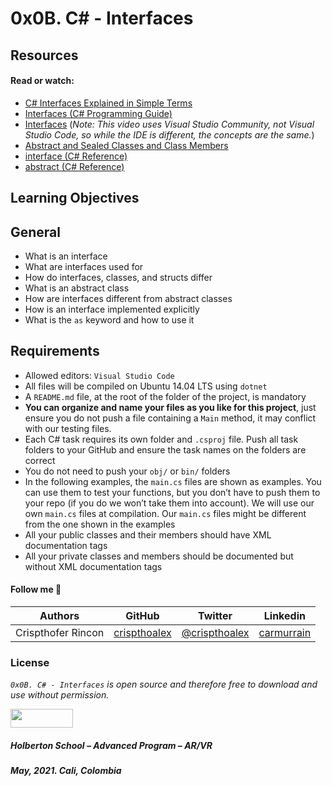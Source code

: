 # 0x0B. C# - Interfaces

## Resources
#### Read or watch:

<ul>
    <li><a href="/rltoken/U7xU4x4sZ5nYdvhFxC01xQ" title="C# Interfaces Explained in Simple Terms" target="_blank">C# Interfaces Explained in Simple Terms</a> </li>
    <li><a href="/rltoken/heMjc4shFOqdFLvgwuxCIQ" title="Interfaces (C# Programming Guide)" target="_blank">Interfaces (C# Programming Guide)</a> </li>
    <li><a href="/rltoken/Poi-y72j4SWAk__yVnaTxA" title="Interfaces" target="_blank">Interfaces</a> (<em>Note: This video uses Visual Studio Community, not Visual Studio Code, so while the IDE is different, the concepts are the same.</em>)</li>
    <li><a href="/rltoken/KZJlSdhaZxqupYQkh9EgUw" title="Abstract and Sealed Classes and Class Members" target="_blank">Abstract and Sealed Classes and Class Members</a> </li>
    <li><a href="/rltoken/-9N9P9b8WHIuagFaGX_hmQ" title="interface (C# Reference)" target="_blank">interface (C# Reference)</a> </li>
    <li><a href="/rltoken/dqTODZKHZjU6NB0n29sbtQ" title="abstract (C# Reference)" target="_blank">abstract (C# Reference)</a> </li>
</ul>


## Learning Objectives

## General

<ul>
    <li>What is an interface</li>
    <li>What are interfaces used for</li>
    <li>How do interfaces, classes, and structs differ</li>
    <li>What is an abstract class</li>
    <li>How are interfaces different from abstract classes</li>
    <li>How is an interface implemented explicitly</li>
    <li>What is the <code>as</code> keyword and how to use it</li>
</ul>

## Requirements
<ul>
    <li>Allowed editors: <code>Visual Studio Code</code></li>
    <li>All files will be compiled on Ubuntu 14.04 LTS using <code>dotnet</code></li>
    <li>A <code>README.md</code> file, at the root of the folder of the project, is mandatory</li>
    <li><strong>You can organize and name your files as you like for this project</strong>, just ensure you do not push a file containing a <code>Main</code> method, it may conflict with our testing files. </li>
    <li>Each C# task requires its own folder and <code>.csproj</code> file. Push all task folders to your GitHub and ensure the task names on the folders are correct</li>
    <li>You do not need to push your <code>obj/</code> or <code>bin/</code> folders</li>
    <li>In the following examples, the <code>main.cs</code> files are shown as examples. You can use them to test your functions, but you don’t have to push them to your repo (if you do we won’t take them into account). We will use our own <code>main.cs</code> files at compilation. Our <code>main.cs</code> files might be different from the one shown in the examples</li>
    <li>All your public classes and their members should have XML documentation tags</li>
    <li>All your private classes and members should be documented but without XML documentation tags</li>
</ul>


#### Follow me 💬

| Authors | GitHub | Twitter | Linkedin |
| :---: | :---: | :---: | :---: |
| Crispthofer Rincon | [crispthoalex](https://github.com/crispthoalex) | [@crispthoalex](https://twitter.com/crispthoalex) | [carmurrain](https://www.linkedin.com/in/carmurrain) |

### License
*`0x0B. C# - Interfaces` is open source and therefore free to download and use without permission.*

<a href="url"><img src="https://www.holbertonschool.com/holberton-logo.png" align="middle" width="100" height="30"></a>

##### Holberton School – Advanced Program – AR/VR
##### May, 2021. Cali, Colombia
